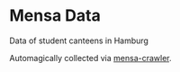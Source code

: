 # Mensa Data

Data of student canteens in Hamburg

Automagically collected via [mensa-crawler](https://github.com/HAWHHCalendarBot/mensa-crawler).
